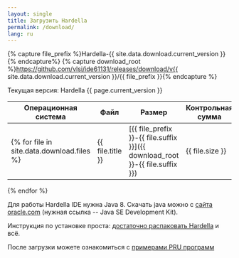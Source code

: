 ```yaml
---
layout: single
title: Загрузить Hardella
permalink: /download/
lang: ru
---
```

{% capture file_prefix %}Hardella-{{ site.data.download.current_version }}{% endcapture%}
{% capture download_root %}https://github.com/vlsi/ide61131/releases/download/v{{ site.data.download.current_version }}/{{ file_prefix }}{% endcapture %}

Текущая версия: Hardella {{ page.current_version }}

| Операционная система | Файл | Размер | Контрольная сумма |
|----------------------|------|--------|-------------------|
{% for file in site.data.download.files %}| {{ file.title }} | [{{ file_prefix }}-{{ file.suffix }}]({{ download_root }}-{{ file.suffix }}) | {{ file.size }} | [{{ file_prefix }}-{{ file.suffix }}.sha256]({{ download_root }}-{{ file.suffix }}.sha256)<br>[{{ file_prefix }}-{{ file.suffix }}.asc]({{ download_root }}-{{ file.suffix }}.asc) |
{% endfor %}

Для работы Hardella IDE нужна Java 8. Скачать java можно с [сайта oracle.com](http://www.oracle.com/technetwork/java/javase/downloads/jdk8-downloads-2133151.html) (нужная ссылка -- Java SE Development Kit).

Инструкция по установке проста: [достаточно распаковать Hardella](/docs/installation) и всё.


После загрузки можете ознакомиться с [примерами PRU программ](/docs/pru/examples/four-blinkning-leds/)